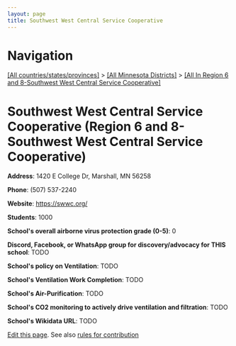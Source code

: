 ```yaml
---
layout: page
title: Southwest West Central Service Cooperative
---
```

# Navigation

[[All countries/states/provinces]](../../..) > [[All Minnesota Districts]](../..) > [[All In Region 6 and 8-Southwest West Central Service Cooperative]](..)

# Southwest West Central Service Cooperative (Region 6 and 8-Southwest West Central Service Cooperative)

**Address**: 1420 E College Dr, Marshall, MN 56258

**Phone**: (507) 537-2240

**Website**: <https://swwc.org/>

**Students**: 1000

**School's overall airborne virus protection grade (0-5)**: 0

**Discord, Facebook, or WhatsApp group for discovery/advocacy for THIS school**: TODO

**School's policy on Ventilation**: TODO

**School's Ventilation Work Completion**: TODO

**School's Air-Purification**: TODO

**School's CO2 monitoring to actively drive ventilation and filtration**: TODO

**School's Wikidata URL**: TODO


[Edit this page](https://github.com/ventilate-schools/MN/edit/main/./Region_6_and_8-Southwest_West_Central_Service_Cooperative/Southwest_West_Central_Service_Cooperative.md). See also [rules for contribution](../../../contribution-rules/)